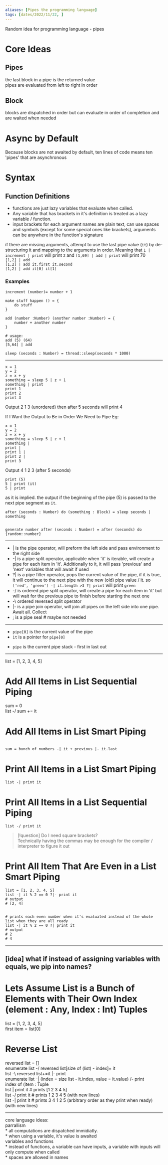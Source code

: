 ```yaml
---
aliases: [Pipes the programming language]
tags: [dates/2022/11/22, ]
---
```


Random idea for programming language - pipes

# Core Ideas

## Pipes
the last block in a pipe is the returned value  
pipes are evaluated from left to right in order

## Block
blocks are dispatched in order but can evaluate in order of completion and are waited when needed

# Async by Default
Because blocks are not awaited by default, ten lines of code means ten 'pipes' that are asynchronous

# Syntax

## Function Definitions
* functions are just lazy variables that evaluate when called.
* Any variable that has brackets in it's definition is treated as a lazy variable / function.
* input brackets for each argument names are plain text, can use spaces and symbols (except for some special ones like brackets), arguments can be anywhere in the function's signature

if there are missing arguments, attempt to use the last pipe value (`it`) by de-structuring it and mapping to the arguments in order. Meaning that `1 | increment | print` will print `2` and `[1,69] | add | print` will print 70  
`[1,2] | add`  
`[1,2] | add it.first it.second`  
`[1,2] | add it[0] it[1]`

### Examples
```pipes
increment (number)= number + 1
```
```pipes
make stuff happen () = {
	do stuff
}
```
```pipes
add (number :Number) (another number :Number) = {
	number + another number
}

# usage:
add (5) (64)
[5,64] | add
```
```pipes
sleep (seconds : Number) = thread::sleep(seconds * 1000)

```

---

```pipes
x = 1
y = 2
z = x + y
something = sleep 5 | z + 1
something | print
print 1
print 2
print 3
```

 Output 2 1 3 (unordered) then after 5 seconds will print 4

If I Want the Output to Be in Order We Need to Pipe Eg:
```pipes
x = 1
y = 2
z = x + y
something = sleep 5 | z + 1
something |
print |
print 1 |
print 2 |
print 3
```

Output 4 1 2 3 (after 5 seconds)
```pipes
print (5)
5 | print (it)
5 | print
```
as it is implied. the output if the beginning of the pipe (5) is passed to the next pipe segment as `it`.

```pipes
after (seconds : Number) do (something : Block) = sleep seconds | something


generate number after (seconds : Number) = after (seconds) do {random::number}
```

---

- | is the pipe operator, will preform the left side and pass environment to the right side
- -| is a pipe split operator, applicable when 'it' is iterable, will create a pipe for each item in 'it'. Additionally to it, it will pass 'previous' and 'next' variables that will await if used
- ?| is a pipe filter operator, pops the current value of the pipe, if it is true, it will continue to the next pipe with the new (old) pipe value / it. so `['red', 'green'] -| it.length >3 ?| print` will print `green`
- -/ is ordered pipe split operator, will create a pipe for each item in 'it' but will wait for the previous pipe to finish before starting the next one
- -\\ ordered reversed split operator
- |- is a pipe join operator, will join all pipes on the left side into one pipe. Await all. Collect
- ; is a pipe seal # maybe not needed
---
* `pipe[0]` is the current value of the pipe
* `it` is a pointer for `pipe[0]`
- `pipe` is the current pipe stack - first in last out
---
list = [1, 2, 3, 4, 5]

# Add All Items in List Sequential Piping
sum = 0  
list -/ sum += it 

# Add All Items in List Smart Piping
```pipes

sum = bunch of numbers -| it + previous |- it.last
```

# Print All Items in a List Smart Piping
```pipes
list -| print it
```

# Print All Items in a List Sequential Piping
```pipes
list -/ print it
```


> [!question] Do I need square brackets?  
> Technically having the commas may be enough for the compiler / interpreter to figure it out

# Print All Item That Are Even in a List Smart Piping
```pipes
list = [1, 2, 3, 4, 5]  
list -| it % 2 == 0 ?|- print it
# output 
# [2, 4]


# prints each even number when it's evaluated instead of the whole list when they are all ready
list -| it % 2 == 0 ?| print it 
# output 
# 2
# 4
```


---
[idea] what if instead of assigning variables with equals, we pip into names?
---

# Lets Assume List is a Bunch of Elements with Their Own Index (element : Any, Index : Int) Tuples
list = [1, 2, 3, 4, 5]  
first item = list[0]

# Reverse List
reversed list = []  
enumerate list -/ reversed list[size of (list) - index]= it  
list -\ reversed list+=it |- print  
enumerate list -| (index = size list - it.index, value = it.value) /- print  
index of (item : Tuple  
list | print it # prints [1 2 3 4 5]  
list -/ print it # prints 1 2 3 4 5 (with new lines)  
list -| print it # prints 3 4 1 2 5 (arbitrary order as they print when ready) (with new lines)

---
core language ideas:  
    parrallism  
        * all computations are dispatched immidiatly.  
        * when using a variable, it's value is awaited  
    variables and functions  
        * instead of functions, a variable can have inputs, a variable with inputs will only compute when called  
        * spaces are allowed in names
    
